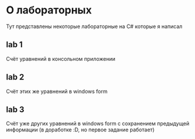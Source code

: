 # О лабораторных
Тут представлены некоторые лабораторные на C# которые я написал 
## lab 1
Счёт уравнений в консольном приложении 
## lab 2
Счёт этих же уравнений в windows form 
## lab 3
Счёт уже других уравнений в windows form с сохранением предыдущей информации
(в доработке :D, но первое задание работает)